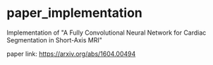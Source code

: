 # paper_implementation

Implementation of "A Fully Convolutional Neural Network for Cardiac Segmentation in Short-Axis MRI"

paper link: https://arxiv.org/abs/1604.00494 


